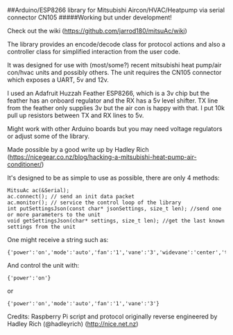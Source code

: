 ##Arduino/ESP8266 library for Mitsubishi Aircon/HVAC/Heatpump via serial connector CN105
#####Working but under development!

Check out the wiki (https://github.com/jarrod180/mitsuAc/wiki)

The library provides an encode/decode class for protocol actions and also a controller class for simplified interaction from the user code.

It was designed for use with (most/some?) recent mitsubishi heat pump/air con/hvac units and possibly others. The unit requires the CN105 connector which exposes a UART, 5v and 12v.

I used an Adafruit Huzzah Feather ESP8266, which is a 3v chip but the feather has an onboard regulator and the RX has a 5v level shifter. TX line from the feather only supplies 3v but the air con is happy with that. I put 10k pull up resistors between TX and RX lines to 5v.

Might work with other Arduino boards but you may need voltage regulators or adjust some of the library.

Made possible by a good write up by Hadley Rich (https://nicegear.co.nz/blog/hacking-a-mitsubishi-heat-pump-air-conditioner/)

It's designed to be as simple to use as possible, there are only 4 methods:

    MitsuAc ac(&Serial);
    ac.connect(); // send an init data packet  
    ac.monitor(); // service the control loop of the library 
    int putSettingsJson(const char* jsonSettings, size_t len); //send one or more parameters to the unit 
    void getSettingsJson(char* settings, size_t len); //get the last known settings from the unit
    
    
One might receive a string such as:

    {'power':'on','mode':'auto','fan':'1','vane':'3','widevane':'center','temp':22','roomTemp':22}

And control the unit with:

    {'power':'on'}
or

    {'power':'on','mode':'auto','fan':'1','vane':'3'}

    


Credits:
Raspberry Pi script and protocol originally reverse engineered by Hadley Rich (@hadleyrich) (http://nice.net.nz)
